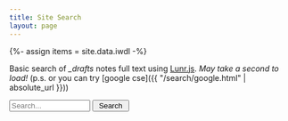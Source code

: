 ```yaml
---
title: Site Search
layout: page
---
```

{%- assign items = site.data.iwdl -%}

Basic search of *_drafts* notes full text using [Lunr.js](https://lunrjs.com/).
*May take a second to load!* 
(p.s. or you can try [google cse]({{ "/search/google.html" | absolute_url }}))

<script src="{{ "/js/lunr.js" | absolute_url }}"></script>

<input class="search" type="text" size="15" id="lunr-search" placeholder="Search..." aria-label="search">
<input class="buttons" type="button" onclick="lunr_search();" value=" Search ">

<ul id="search-results"></ul>

<script>
// create docs
var documents = { 
    {% for item in items %}
    {{ item.resource-identifier | jsonify }}: 
    { 
      "id": {{ item.resource-identifier | jsonify }},
      "url": "{{ site.baseurl }}/docs/{{ item.resource-identifier | downcase }}.html",
      "title": {{ item.title | jsonify }},
      "subjects": {{ item.subject | jsonify }},
      "abstract": {{ item.description | jsonify }}
    }{% unless forloop.last %},{% endunless %}
    {% endfor %}
};
// create index
var idx = lunr(function () {
  this.ref('id')
  this.field('title')
  this.field('subjects')
  this.field('abstract')
  for (var key in documents) {
    this.add(documents[key])
  }
});
// do search
function displayResults(results) {
  var searchResults = document.getElementById('search-results');
  if (results.length) { // Are there any results?
    var appendString = '';
    for (var i = 0; i < results.length; i++) {  // Iterate over the results
      var link = documents[results[i].ref].url; //results[i].ref;
      var title = documents[results[i].ref].title;
      var subject = documents[results[i].ref].subjects;
      var preview = documents[results[i].ref].abstract.substring(0,150);
      appendString += '<li><a href="' + link + '">' + title + '</a><br>' + subject + '<br>' + preview + '... </li>';
    }
    searchResults.innerHTML = appendString;
  } else {
    searchResults.innerHTML = '<li>No results found</li>';
  }
}
function lunr_search() {
    var query = document.getElementById("lunr-search").value;
    var results = idx.search(query);
    displayResults(results);
}
</script>